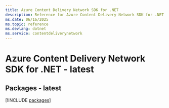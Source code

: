 ```yaml
---
title: Azure Content Delivery Network SDK for .NET
description: Reference for Azure Content Delivery Network SDK for .NET
ms.date: 06/16/2025
ms.topic: reference
ms.devlang: dotnet
ms.service: contentdeliverynetwork
---
```

# Azure Content Delivery Network SDK for .NET - latest
## Packages - latest
[!INCLUDE [packages](content-delivery-network-index.md)]